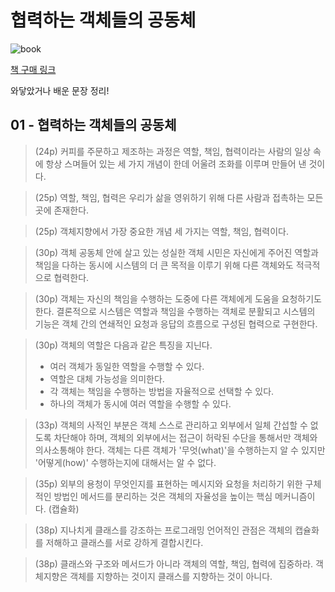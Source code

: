 # 협력하는 객체들의 공동체
![book](http://image.yes24.com/momo/TopCate511/MidCate005/51040273.jpg)

[책 구매 링크](http://www.yes24.com/Product/Goods/18249021)

와닿았거나 배운 문장 정리!

## 01 - 협력하는 객체들의 공동체
> (24p) 커피를 주문하고 제조하는 과정은 역할, 책임, 협력이라는 사람의 일상 속에 항상 스며들어 있는 세 가지 개념이 한데 어울려 조화를 이루며 만들어 낸 것이다.

> (25p) 역할, 책임, 협력은 우리가 삶을 영위하기 위해 다른 사람과 접촉하는 모든 곳에 존재한다.

> (25p) 객체지향에서 가장 중요한 개념 세 가지는 역할, 책임, 협력이다.

> (30p) 객체 공동체 안에 살고 있는 성실한 객체 시민은 자신에게 주어진 역할과 책임을 다하는 동시에 시스템의 더 큰 목적을 이루기 위해 다른 객체와도 적극적으로 협력한다.

> (30p) 객체는 자신의 책임을 수행하는 도중에 다른 객체에게 도움을 요청하기도 한다. 결론적으로 시스템은 역할과 책임을 수행하는 객체로 분활되고 시스템의 기능은 객체 간의 연쇄적인 요청과 응답의 흐름으로 구성된 협력으로 구현한다.

> (30p) 객체의 역할은 다음과 같은 특징을 지닌다. 
> - 여러 객체가 동일한 역할을 수행할 수 있다. 
> - 역할은 대체 가능성을 의미한다. 
> - 각 객체는 책임을 수행하는 방법을 자율적으로 선택할 수 있다. 
> - 하나의 객체가 동시에 여러 역할을 수행할 수 있다.

> (33p) 객체의 사적인 부분은 객체 스스로 관리하고 외부에서 일체 간섭할 수 없도록 차단해야 하며, 객체의 외부에서는 접근이 허락된 수단을 통해서만 객체와 의사소통해야 한다. 객체는 다른 객체가 '무엇(what)'을 수행하는지 알 수 있지만 '어떻게(how)' 수행하는지에 대해서는 알 수 없다.

> (35p) 외부의 용청이 무엇인지를 표현하는 메시지와 요청을 처리하기 위한 구체적인 방법인 메서드를 분리하는 것은 객체의 자율성을 높이는 핵심 메커니즘이다. (캡슐화)

> (38p) 지나치게 클래스를 강조하는 프로그래밍 언어적인 관점은 객체의 캡슐화를 저해하고 클래스를 서로 강하게 결합시킨다.

> (38p) 클래스와 구조와 메서드가 아니라 객체의 역할, 책임, 협력에 집중하라. 객체지향은 객체를 지향하는 것이지 클래스를 지향하는 것이 아니다.
